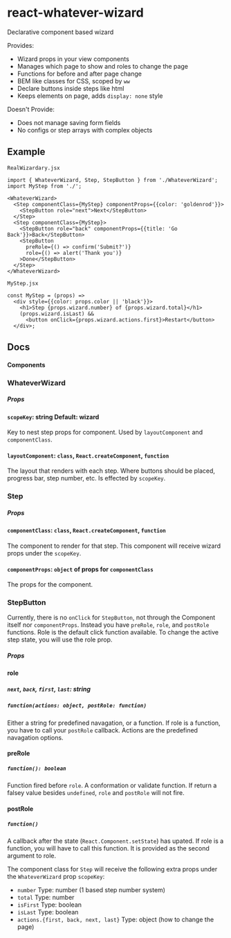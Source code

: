 # react-whatever-wizard
Declarative component based wizard

Provides:
- Wizard props in your view components
- Manages which page to show and roles to change the page
- Functions for before and after page change
- BEM like classes for CSS, scoped by `ww`
- Declare buttons inside steps like html
- Keeps elements on page, adds `display: none` style

Doesn't Provide:
- Does not manage saving form fields
- No configs or step arrays with complex objects

## Example
`RealWizardary.jsx`
```
import { WhateverWizard, Step, StepButton } from './WhateverWizard';
import MyStep from './';

<WhateverWizard>
  <Step componentClass={MyStep} componentProps={{color: 'goldenrod'}}>
    <StepButton role="next">Next</StepButton>
  </Step>
  <Step componentClass={MyStep}>
    <StepButton role="back" componentProps={{title: 'Go Back'}}>Back</StepButton>
    <StepButton
      preRole={() => confirm('Submit?')}
      role={() => alert('Thank you')}
    >Done</StepButton>
  </Step>
</WhateverWizard>
```

`MyStep.jsx`
```
const MyStep = (props) =>
  <div style={{color: props.color || 'black'}}>
    <h1>Step {props.wizard.number} of {props.wizard.total}</h1>
    (props.wizard.isLast) &&
      <button onClick={props.wizard.actions.first}>Restart</button>
  </div>;
```


## Docs

#### Components
### WhateverWizard
##### Props
#### `scopeKey`: string Default: wizard
Key to nest step props for component. Used by `layoutComponent` and `componentClass`.

#### `layoutComponent`: `class`, `React.createComponent`, `function`
The layout that renders with each step. Where buttons should be placed, progress bar, step number, etc.
Is effected by `scopeKey`.

### Step
##### Props
#### `componentClass`: `class`, `React.createComponent`, `function`
The component to render for that step. This component will receive wizard props under the `scopeKey`.

#### `componentProps`: `object` of props for `componentClass`
The props for the component.

### StepButton
Currently, there is no `onClick` for `StepButton`, not through the Component itself nor `componentProps`.
Instead you have `preRole`, `role`, and `postRole` functions.
Role is the default click function available.
To change the active step state, you will use the role prop.

##### Props
#### role
##### `next`, `back`, `first`, `last`: string
##### `function(actions: object, postRole: function)`
Either a string for predefined navagation, or a function.
If role is a function, you have to call your `postRole` callback. Actions are the predefined navagation options.

#### preRole
##### `function(): boolean`
Function fired before `role`. A conformation or validate function.
If return a falsey value besides `undefined`, `role` and `postRole` will not fire.

#### postRole
##### `function()`
A callback after the state (`React.Component.setState`) has upated.
If role is a function, you will have to call this function.
It is provided as the second argument to role.



The component class for `Step` will receive the following extra props under the `WhateverWizard` prop `scopeKey`:
- `number` Type: number (1 based step number system)
- `total` Type: number
- `isFirst` Type: boolean
- `isLast` Type: boolean
- `actions.{first, back, next, last}` Type: object (how to change the page)
